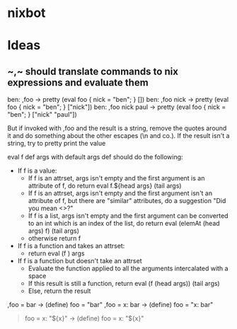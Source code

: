 # nixbot


# Ideas

## ~,~ should translate commands to nix expressions and evaluate them

ben: ,foo -> pretty (eval foo { nick = "ben"; } [])
ben: ,foo nick -> pretty (eval foo { nick = "ben"; } ["nick"])
ben: ,foo nick paul -> pretty (eval foo { nick = "ben"; } ["nick" "paul"])

But if invoked with ,foo and the result is a string, remove the quotes around it and do something about the other escapes (\n and co.). If the result isn't a string, try to pretty print the value

eval f def args with default args def should do the following:
- If f is a value:
  - If f is an attrset, args isn't empty and the first argument is an attribute of f, do return eval f.${head args} (tail args)
  - If f is an attrset, args isn't empty and the first argument isn't an attribute of f, but there are "similar" attributes, do a suggestion "Did you mean <>?"
  - If f is a list, args isn't empty and the first argument can be converted to an int which is an index of the list, do return eval (elemAt (head args) f) (tail args)
  - otherwise return f
- If f is a function and takes an attrset:
  - return eval (f <intersection of default args and used ones for f>) args
- If f is a function but doesn't take an attrset
  - Evaluate the function applied to all the arguments intercalated with a space
  - If this result is still a function, return eval (f (head args)) (tail args)
  - Else, return the result 



,foo = bar -> (define) foo = "bar"
,foo = x: bar -> (define) foo = "x: bar"
> foo = x: "${x}" -> (define) foo = x: "${x}"
